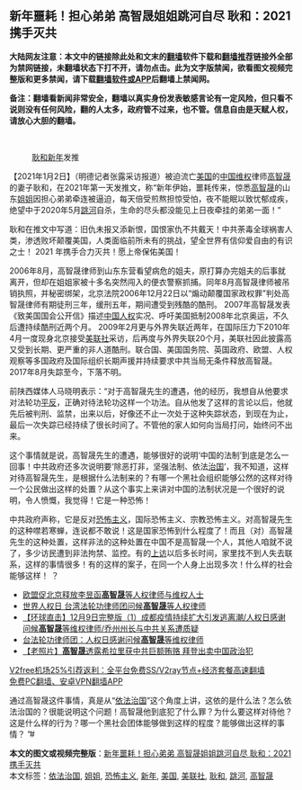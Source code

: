  <h2>新年噩耗！担心弟弟 高智晟姐姐跳河自尽 耿和：2021 携手灭共</h2> <p class="notice"><b>大陆网友注意：本文中的链接除此处和文末的<a href="https://github.com/bannedbook/fanqiang" >翻墙</a>软件下载和<a href="https://github.com/killgcd/justmysocks/blob/master/README.md">翻墙推荐</a>链接外全部为禁网链接，未翻墙状态下打不开，请勿点击。此为文字版禁闻，欲看图文视频完整版和更多禁闻，请下载<a href="https://github.com/bannedbook/fanqiang">翻墙软件或APP</a>后翻墙上禁闻网。</p><p>备注：翻墙看新闻非常安全，翻墙以真实身份发表敏感言论有一定风险，但只看不说则没有任何风险，翻的人太多，政府管不过来，也不管。信息自由是天赋人权，请放心大胆的翻墙。</b></p>  <div class="entry"> <br /> <figure><figcaption class="wp-caption-text"><a href="https://www.bannedbook.org/bnews/tag/%E8%80%BF%E5%92%8C/" class="st_tag internal_tag" rel="tag" title="标签 耿和 下的日志">耿和</a><a href="https://www.bannedbook.org/bnews/tag/%E6%96%B0%E5%B9%B4/" class="st_tag internal_tag" rel="tag" title="标签 新年 下的日志">新年</a>发推</figcaption></figure> <p>【2021年1月2日】（明德记者张露采访报道）被迫流亡<a href="https://www.bannedbook.org/bnews/tag/%e7%be%8e%e5%9b%bd/" class="st_tag internal_tag" rel="tag" title="标签 美国 下的日志">美国</a>的<span class='wp_keywordlink_affiliate'><a href="https://www.bannedbook.org/" title="中国" target="_blank">中国</a></span><span class='wp_keywordlink_affiliate'><a href="https://www.bannedbook.org/bnews/weiquan/" title="维权" target="_blank">维权</a></span>律师<span class='wp_keywordlink'><a href="https://www.bannedbook.org/forum10/topic379.html" title="高智晟" target="_blank">高智晟</a></span>的妻子耿和，在2021年第一天发推文，称“新年伊始，噩耗传来，惊悉<a href="https://www.bannedbook.org/bnews/tag/%e9%ab%98%e6%99%ba%e6%99%9f/" class="st_tag internal_tag" rel="tag" title="标签 高智晟 下的日志">高智晟</a>的山东<a href="https://www.bannedbook.org/bnews/tag/%E5%A7%90%E5%A7%90/" class="st_tag internal_tag" rel="tag" title="标签 姐姐 下的日志">姐姐</a>因担心弟弟牵连被逼迫，每天倍受煎熬担惊受怕，夜不能眠以致忧郁成疾，绝望中于2020年5月<a href="https://www.bannedbook.org/bnews/tag/%E8%B7%B3%E6%B2%B3/" class="st_tag internal_tag" rel="tag" title="标签 跳河 下的日志">跳河</a>自杀，生命的尽头都没能见上日夜牵挂的弟弟一面！”</p> <p>耿和在推文中写道：旧仇未报又添新恨，国恨家仇不共戴天！中共荼毒全球祸害人类，渗透败坏颠覆美国，人类面临前所未有的挑战，望全世界有信仰爱自由的有识之士！ 2021 年携手合力灭共！愿上帝保佑美国！</p>  <p>2006年8月，高智晟律师到山东东营看望病危的姐夫，原打算办完姐夫的后事就离开，但却在姐姐家被十多名突然闯入的便衣警察抓捕。同年8月高智晟律师被吊销执照，并秘密绑架，北京法院2006年12月22日以“煽动颠覆国家政权罪”判处高智晟律师有期徒刑三年，缓刑五年，期间遭受到残酷的酷刑。 2007年高智晟发表《致美国国会公开信》描述<span class='wp_keywordlink'><a href="https://www.bannedbook.org/forum20/" title="中国人权论坛" target="_blank">中国人权</a></span>实况、呼吁美国抵制2008年北京奥运，不久后遭持续酷刑近两个月。 2009年2月更与外界失联近两年，在国际压力下2010年4月一度现身北京接受<a href="https://www.bannedbook.org/bnews/tag/%E7%BE%8E%E8%81%94%E7%A4%BE/" class="st_tag internal_tag" rel="tag" title="标签 美联社 下的日志">美联社</a>采访，后再度与外界失联20个月，美联社因此披露高又受到长期、更严重的非人道酷刑。联合国、美国国务院、英国政府、欧盟、人权观察等多国政府及国际组织长期声援并持续要求中共当局无条件释放高智晟。 2017年8月失踪至今，下落不明。</p> <p>前陕西媒体人马晓明表示：“对于高智晟先生的遭遇，他的经历，我想自从他要求对法轮功<span class='wp_keywordlink'><a href="https://www.bannedbook.org/forum11/topic332.html" title="禁片：平反的把戏" target="_blank">平反</a></span>，正确对待法轮功这样一个功法。自从他发了这样的言论以后，他就先后被判刑、监禁，出来以后，好像还不止一次处于这种失踪状态，到现在为止，最后一次失踪已经持续了很长时间了。不管他的家人如何向当局打问，始终问不出来。</p>  <p>这个事情就是说，高智晟先生的遭遇，能够很好的说明‘中国的法制’到底是怎么一回事！中共政府还多次说明要‘除恶打非，坚强法制、依法<span class='wp_keywordlink'><a href="https://www.bannedbook.org/forum24/topic8925.html" title="《治国大道》" target="_blank">治国</a></span>’，我不知道，这样对待高智晟先生，是根据什么法制来的？有哪一个黑社会组织能够公然的这样对待一个公民做出这样的处置？从这个事实上来讲对中国的法制状况是一个很好的说明，令人愤慨，我觉得！它是一种恐怖！</p> <p>中共政府声称，它是反对<a href="https://www.bannedbook.org/bnews/tag/%e6%81%90%e6%80%96%e4%b8%bb%e4%b9%89/" class="st_tag internal_tag" rel="tag" title="标签 恐怖主义 下的日志">恐怖主义</a>，国际恐怖主义、宗教恐怖主义。对高智晟先生的这种噤若寒蝉，连说都不敢说！这是国家恐怖到什么程度了！而且（对）高智晟先生的这种处置，这样非法的这种处置在中国不是高智晟一个人，其他人咱就不说了，多少访民遭到非法拘禁、监控。有的<span class='wp_keywordlink_affiliate'><a href="https://www.bannedbook.org/bnews/weiquan/" title="上访" target="_blank">上访</a></span>以后多长时间，家里找不到人失去联系，这样的事情很多！有的这样的案子，在同一个人身上出现多次！什么样的社会能够这样！ ？</p>  <ul class='op-related-articles' title='相关阅读'> <li><a href='https://www.bannedbook.org/bnews/comments/20201223/1453488.html' target='_blank'>欧盟促北京释放李昱函<b>高智晟</b>等人权律师与维权人士</a></li> <li><a href='https://www.bannedbook.org/bnews/comments/20201210/1445044.html' target='_blank'>世界人权日 台湾法轮功律师团问候<b>高智晟</b>等人权律师</a></li> <li><a href='https://www.bannedbook.org/bnews/bannedvideo/20201209/1444866.html' target='_blank'>【环球直击】12月9日完整版（1）成都疫情持续扩大引发逃离潮/人权日感谢问候<b>高智晟</b>等维权律师/乔州州长与中共关系遭质疑</a></li> <li><a href='https://www.bannedbook.org/bnews/bannedvideo/20201209/1444804.html' target='_blank'>台法轮功律师团：人权日感谢问候<b>高智晟</b>等维权律师</a></li> <li><a href='https://www.bannedbook.org/bnews/lifebaike/20201110/1428765.html' target='_blank'>【老照片】<b>高智晟</b>透露希拉里获中共巨额贿赂 拜登出卖中国政治犯</a></li> </ul> <p class="texttj"> <a href="https://www.bannedbook.org/forum23/topic22702.html" target="_blank">V2free机场25%引荐返利：全平台免费SS/V2ray节点+经济套餐高速翻墙</a><br/> <a href="https://github.com/bannedbook/fanqiang/wiki/%E7%A6%81%E9%97%BB%E7%BD%91%E5%AE%89%E5%8D%93%E7%BF%BB%E5%A2%99%E6%96%B0%E9%97%BBAPP" target="_blank">免费PC翻墙、安卓VPN翻墙APP</a></p><p>通过高智晟这件事情，真是从“<a href="https://www.bannedbook.org/bnews/tag/%e4%be%9d%e6%b3%95%e6%b2%bb%e5%9b%bd/" class="st_tag internal_tag" rel="tag" title="标签 依法治国 下的日志">依法治国</a>”这个角度上讲，这依的是什么法？怎么依法治国的？很能说明这个问题！高智晟他到底犯了什么罪？为什么要这样对待他？这是什么样的行为？哪一个黑社会团体能够做到这样的程度？能够做出这样的事情？ ”#</p><a name='sharetosocial'></a>       <div><b>本文的图文或视频完整版</b>：<a href='https://www.bannedbook.org/bnews/comments/20210103/1459866.html'>新年噩耗！担心弟弟 高智晟姐姐跳河自尽 耿和：2021 携手灭共</a></div>  </div><!--END ENTRY--> <div class="postfooter"> <div>本文标签：<a href="https://www.bannedbook.org/bnews/tag/%e4%be%9d%e6%b3%95%e6%b2%bb%e5%9b%bd/" rel="tag">依法治国</a>, <a href="https://www.bannedbook.org/bnews/tag/%E5%A7%90%E5%A7%90/" rel="tag">姐姐</a>, <a href="https://www.bannedbook.org/bnews/tag/%e6%81%90%e6%80%96%e4%b8%bb%e4%b9%89/" rel="tag">恐怖主义</a>, <a href="https://www.bannedbook.org/bnews/tag/%E6%96%B0%E5%B9%B4/" rel="tag">新年</a>, <a href="https://www.bannedbook.org/bnews/tag/%e7%be%8e%e5%9b%bd/" rel="tag">美国</a>, <a href="https://www.bannedbook.org/bnews/tag/%E7%BE%8E%E8%81%94%E7%A4%BE/" rel="tag">美联社</a>, <a href="https://www.bannedbook.org/bnews/tag/%E8%80%BF%E5%92%8C/" rel="tag">耿和</a>, <a href="https://www.bannedbook.org/bnews/tag/%E8%B7%B3%E6%B2%B3/" rel="tag">跳河</a>, <a href="https://www.bannedbook.org/bnews/tag/%e9%ab%98%e6%99%ba%e6%99%9f/" rel="tag">高智晟</a></div>  </div><!--END POSTFOOTER--> 